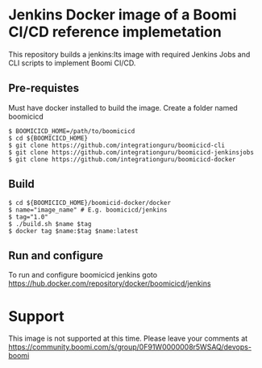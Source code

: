 # Jenkins Docker image of a Boomi CI/CD reference implemetation
This repository builds a jenkins:lts image with required Jenkins Jobs and CLI scripts to implement Boomi CI/CD. 

## Pre-requistes
Must have docker installed to build the image. 
Create a folder named boomicicd

```
$ BOOMICICD_HOME=/path/to/boomicicd
$ cd ${BOOMICICD_HOME}
$ git clone https://github.com/integrationguru/boomicicd-cli
$ git clone https://github.com/integrationguru/boomicicd-jenkinsjobs
$ git clone https://github.com/integrationguru/boomicicd-docker
```

  
## Build

```
$ cd ${BOOMICICD_HOME}/boomicid-docker/docker
$ name="image_name" # E.g. boomicicd/jenkins 
$ tag="1.0"
$ ./build.sh $name $tag
$ docker tag $name:$tag $name:latest
```

## Run and configure
  To run and configure boomicicd jenkins goto https://hub.docker.com/repository/docker/boomicicd/jenkins

# Support
This image is not supported at this time. Please leave your comments at https://community.boomi.com/s/group/0F91W0000008r5WSAQ/devops-boomi
